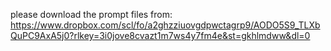 please download the prompt files from:
https://www.dropbox.com/scl/fo/a2ghzziuovgdpwctagrp9/AODO5S9_TLXbQuPC9AxA5j0?rlkey=3i0jove8cvazt1m7ws4y7fm4e&st=gkhlmdww&dl=0